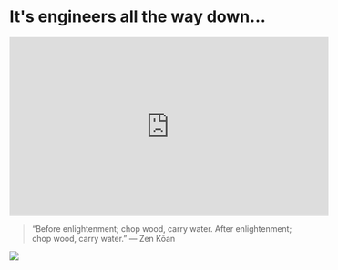 # It's engineers all the way down...

<iframe width="560" height="315" src="https://www.youtube.com/embed/_HTLcqqTPIs?si=mcFmkWcPeBthTt0B&amp;start=432" title="YouTube video player" frameborder="0" allow="accelerometer; autoplay; clipboard-write; encrypted-media; gyroscope; picture-in-picture; web-share" allowfullscreen></iframe>

> “Before enlightenment; chop wood, carry water. After enlightenment; chop wood, carry water.” — Zen Kōan

<img src="https://louiscordier.com/fin.jpg?blog=20240103">
